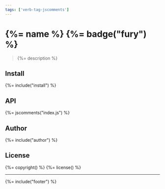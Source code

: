 ```yaml
---
tags: ['verb-tag-jscomments']
---
```

# {%= name %} {%= badge("fury") %}

> {%= description %}

## Install
{%= include("install") %}

## API
{%= jscomments("index.js") %}


## Author
{%= include("author") %}

## License
{%= copyright() %}
{%= license() %}

***

{%= include("footer") %}